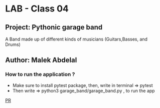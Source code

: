# LAB - Class 04

## Project: Pythonic garage band

A Band made up of different kinds of musicians (Guitars,Basses, and Drums)

## Author: Malek Abdelal

### How to run the application ?

- Make sure to install pytest package, then, write in terminal => pytest
- Then write => python3 garage_band/garage_band.py , to run the app

[PR](https://github.com/Malek-Abdelal/pythonic-garage-band)
